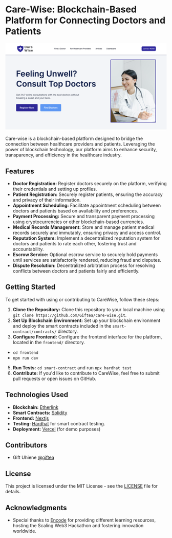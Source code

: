 # Care-Wise: Blockchain-Based Platform for Connecting Doctors and Patients

![Hero](/frontend/public/images/hero.png)

Care-wise is a blockchain-based platform designed to bridge the connection between healthcare providers and patients. Leveraging the power of blockchain technology, our platform aims to enhance security, transparency, and efficiency in the healthcare industry.


## Features

- **Doctor Registration:** Register doctors securely on the platform, verifying their credentials and setting up profiles.
- **Patient Registration:** Securely register patients, ensuring the accuracy and privacy of their information.
- **Appointment Scheduling:** Facilitate appointment scheduling between doctors and patients based on availability and preferences.
- **Payment Processing:** Secure and transparent payment processing using cryptocurrencies or other blockchain-based currencies.
- **Medical Records Management:** Store and manage patient medical records securely and immutably, ensuring privacy and access control.
- **Reputation System:** Implement a decentralized reputation system for doctors and patients to rate each other, fostering trust and accountability.
- **Escrow Service:** Optional escrow service to securely hold payments until services are satisfactorily rendered, reducing fraud and disputes.
- **Dispute Resolution:** Decentralized arbitration process for resolving conflicts between doctors and patients fairly and efficiently.

## Getting Started

To get started with using or contributing to CareWise, follow these steps:

1. **Clone the Repository:** Clone this repository to your local machine using `git clone https://github.com/Giftea/care-wise.git`.
3. **Set Up Blockchain Environment:** Set up your blockchain environment and deploy the smart contracts included in the `smart-contract/contracts/` directory.
4. **Configure Frontend:** Configure the frontend interface for the platform, located in the `frontend/` directory.
- `cd frontend`
- `npm run dev`
5. **Run Tests:** `cd smart-contract` and run `npx hardhat test`
7. **Contribute:** If you'd like to contribute to CareWise, feel free to submit pull requests or open issues on GitHub.

## Technologies Used

- **Blockchain:** [Etherlink](https://docs.etherlink.com/)
- **Smart Contracts:** [Solidity](https://soliditylang.org/)
- **Frontend:** [Nextjs](https://nextjs.org/)
- **Testing:** [Hardhat](https://hardhat.org/hardhat-runner/docs/getting-started) for smart contract testing.
- **Deployment:** [Vercel](https://vercel.com/) (for demo purposes)

## Contributors

- Gift Uhiene [@giftea](https://github.com/Giftea)

## License

This project is licensed under the MIT License - see the [LICENSE](LICENSE) file for details.

## Acknowledgments

- Special thanks to [Encode](https://www.encode.club/) for providing different learning resources, hosting the Scaling Web3 Hackathon and fostering innovation worldwide.
